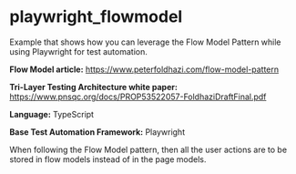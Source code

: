 # playwright_flowmodel
Example that shows how you can leverage the Flow Model Pattern while using Playwright for test automation.

**Flow Model article:**
https://www.peterfoldhazi.com/flow-model-pattern

**Tri-Layer Testing Architecture white paper:**
https://www.pnsqc.org/docs/PROP53522057-FoldhaziDraftFinal.pdf

**Language:** TypeScript

**Base Test Automation Framework:** Playwright

When following the Flow Model pattern, then all the user actions are to be stored in flow models instead of in the page models.
